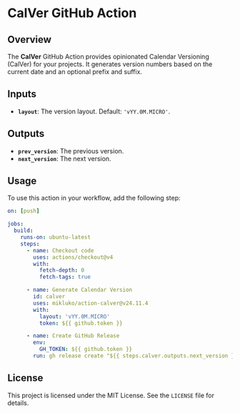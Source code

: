 # CalVer GitHub Action

## Overview

The **CalVer** GitHub Action provides opinionated Calendar Versioning (CalVer) for your projects. It
generates version numbers based on the current date and an optional prefix and suffix.

## Inputs

- **`layout`**: The version layout. Default: `'vYY.0M.MICRO'`.

## Outputs

- **`prev_version`**: The previous version.
- **`next_version`**: The next version.

## Usage

To use this action in your workflow, add the following step:

```yaml
on: [push]

jobs:
  build:
    runs-on: ubuntu-latest
    steps:
      - name: Checkout code
        uses: actions/checkout@v4
        with:
          fetch-depth: 0
          fetch-tags: true

      - name: Generate Calendar Version
        id: calver
        uses: mikluko/action-calver@v24.11.4
        with:
          layout: 'vYY.0M.MICRO'
          token: ${{ github.token }}

      - name: Create GitHub Release
        env:
          GH_TOKEN: ${{ github.token }}
        run: gh release create "${{ steps.calver.outputs.next_version }}" --title "${{ steps.calver.outputs.next_version }}" --generate-notes
```

## License

This project is licensed under the MIT License. See the `LICENSE` file for details.

